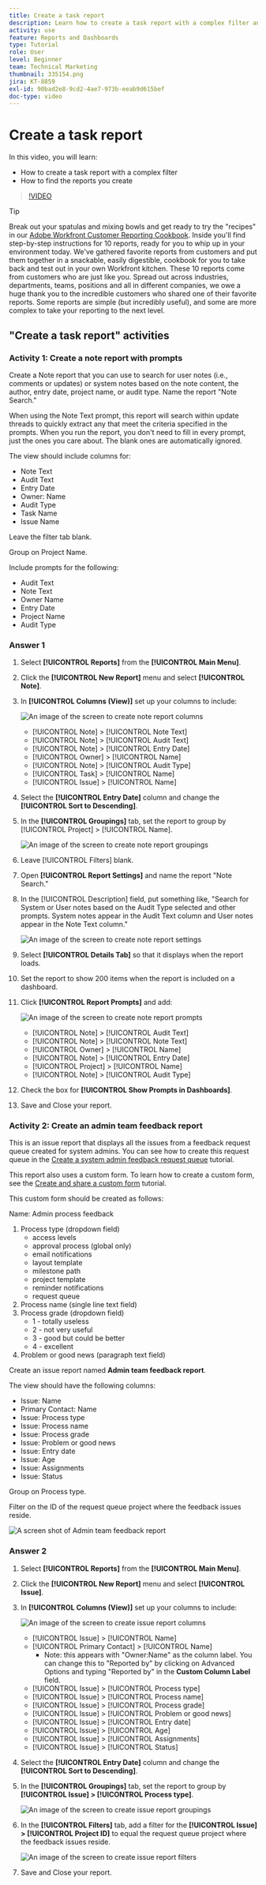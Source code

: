 ```yaml
---
title: Create a task report
description: Learn how to create a task report with a complex filter and find the reports you create in Workfront. Activity - create a note report with prompts.
activity: use
feature: Reports and Dashboards
type: Tutorial
role: User
level: Beginner
team: Technical Marketing
thumbnail: 335154.png
jira: KT-8859
exl-id: 90bad2e8-9cd2-4ae7-973b-eeab9d615bef
doc-type: video
---
```

# Create a task report

In this video, you will learn:

* How to create a task report with a complex filter
* How to find the reports you create

>[!VIDEO](https://video.tv.adobe.com/v/335154/?quality=12&learn=on)


>[!TIP]
>
>Break out your spatulas and mixing bowls and get ready to try the "recipes" in our [Adobe Workfront Customer Reporting Cookbook](/help/assets/workfront-customer-reporting-cookbook.pdf). Inside you'll find step-by-step instructions for 10 reports, ready for you to whip up in your environment today.
>We've gathered favorite reports from customers and put them together in a snackable, easily digestible, cookbook for you to take back and test out in your own Workfront kitchen.
>These 10 reports come from customers who are just like you. Spread out across industries, departments, teams, positions and all in different companies, we owe a huge thank you to the incredible customers who shared one of their favorite reports. Some reports are simple (but incredibly useful), and some are more complex to take your reporting to the next level.

## "Create a task report" activities


### Activity 1: Create a note report with prompts

Create a Note report that you can use to search for user notes (i.e., comments or updates) or system notes based on the note content, the author, entry date, project name, or audit type. Name the report "Note Search."

When using the Note Text prompt, this report will search within update threads to quickly extract any that meet the criteria specified in the prompts. When you run the report, you don't need to fill in every prompt, just the ones you care about. The blank ones are automatically ignored.

The view should include columns for:

* Note Text
* Audit Text
* Entry Date
* Owner: Name
* Audit Type
* Task Name
* Issue Name

Leave the filter tab blank.

Group on Project Name.

Include prompts for the following:

* Audit Text
* Note Text
* Owner Name
* Entry Date
* Project Name
* Audit Type

### Answer 1

1. Select **[!UICONTROL Reports]** from the **[!UICONTROL Main Menu]**.
1. Click the **[!UICONTROL New Report]** menu and select **[!UICONTROL Note]**.
1. In **[!UICONTROL Columns (View)]** set up your columns to include:

   ![An image of the screen to create note report columns](assets/note-report-columns.png)

   * [!UICONTROL Note] > [!UICONTROL Note Text]
   * [!UICONTROL Note] > [!UICONTROL Audit Text]
   * [!UICONTROL Note] > [!UICONTROL Entry Date]
   * [!UICONTROL Owner] > [!UICONTROL Name]
   * [!UICONTROL Note] > [!UICONTROL Audit Type]
   * [!UICONTROL Task] > [!UICONTROL Name]
   * [!UICONTROL Issue] > [!UICONTROL Name]

1. Select the **[!UICONTROL Entry Date]** column and change the **[!UICONTROL Sort to Descending]**.
1. In the **[!UICONTROL Groupings]** tab, set the report to group by [!UICONTROL Project] > [!UICONTROL Name].

   ![An image of the screen to create note report groupings](assets/note-report-groupings.png)

1. Leave [!UICONTROL Filters] blank.
1. Open **[!UICONTROL Report Settings]** and name the report "Note Search."
1. In the [!UICONTROL Description] field, put something like, "Search for System or User notes based on the Audit Type selected and other prompts. System notes appear in the Audit Text column and User notes appear in the Note Text column."

   ![An image of the screen to create note report settings](assets/note-report-report-options.png)

1. Select **[!UICONTROL Details Tab]** so that it displays when the report loads.
1. Set the report to show 200 items when the report is included on a dashboard.
1. Click **[!UICONTROL Report Prompts]** and add:

   ![An image of the screen to create note report prompts](assets/note-report-report-prompts.png)

   * [!UICONTROL Note] > [!UICONTROL Audit Text]
   * [!UICONTROL Note] > [!UICONTROL Note Text]
   * [!UICONTROL Owner] > [!UICONTROL Name]
   * [!UICONTROL Note] > [!UICONTROL Entry Date]
   * [!UICONTROL Project] > [!UICONTROL Name]
   * [!UICONTROL Note] > [!UICONTROL Audit Type]

1. Check the box for **[!UICONTROL Show Prompts in Dashboards]**.
1. Save and Close your report.

### Activity 2: Create an admin team feedback report

This is an issue report that displays all the issues from a feedback request queue created for system admins. You can see how to create this request queue in the [Create a system admin feedback request queue](https://experienceleague.adobe.com/docs/workfront-learn/tutorials-workfront/manage-work/request-queues/create-a-system-admin-feedback-request-queue.html) tutorial.

This report also uses a custom form. To learn how to create a custom form, see the [Create and share a custom form](https://experienceleague.adobe.com/docs/workfront-learn/tutorials-workfront/custom-data/custom-forms/custom-forms-creating-and-sharing-a-custom-form.html) tutorial.

This custom form should be created as follows:

Name: Admin process feedback

1. Process type (dropdown field)
   * access levels
   * approval process (global only)
   * email notifications
   * layout template
   * milestone path
   * project template
   * reminder notifications
   * request queue
1. Process name (single line text field)
1. Process grade (dropdown field)
   * 1 - totally useless
   * 2 - not very useful
   * 3 - good but could be better
   * 4 - excellent
1. Problem or good news (paragraph text field)

Create an issue report named **Admin team feedback report**.

The view should have the following columns:

* Issue: Name
* Primary Contact: Name
* Issue: Process type
* Issue: Process name
* Issue: Process grade
* Issue: Problem or good news
* Issue: Entry date
* Issue: Age
* Issue: Assignments
* Issue: Status

Group on Process type.

Filter on the ID of the request queue project where the feedback issues reside.


   ![A screen shot of Admin team feedback report](assets/create-a-system-admin-feedback-request-queue.png)



### Answer 2

1. Select **[!UICONTROL Reports]** from the **[!UICONTROL Main Menu]**.
1. Click the **[!UICONTROL New Report]** menu and select **[!UICONTROL Issue]**.
1. In **[!UICONTROL Columns (View)]** set up your columns to include:

   ![An image of the screen to create issue report columns](assets/task-report-activity-2-1.png)

   * [!UICONTROL Issue] > [!UICONTROL Name]
   * [!UICONTROL Primary Contact] > [!UICONTROL Name] 
      * Note: this appears with "Owner:Name" as the column label. You can change this to "Reported by" by clicking on Advanced Options and typing "Reported by" in the **Custom Column Label** field.
   * [!UICONTROL Issue] > [!UICONTROL Process type]
   * [!UICONTROL Issue] > [!UICONTROL Process name]
   * [!UICONTROL Issue] > [!UICONTROL Process grade]
   * [!UICONTROL Issue] > [!UICONTROL Problem or good news]
   * [!UICONTROL Issue] > [!UICONTROL Entry date]
   * [!UICONTROL Issue] > [!UICONTROL Age]
   * [!UICONTROL Issue] > [!UICONTROL Assignments]
   * [!UICONTROL Issue] > [!UICONTROL Status]

1. Select the **[!UICONTROL Entry Date]** column and change the **[!UICONTROL Sort to Descending]**.
1. In the **[!UICONTROL Groupings]** tab, set the report to group by **[!UICONTROL Issue] > [!UICONTROL Process type]**.

   ![An image of the screen to create issue report groupings](assets/task-report-activity-2-2.png)

1. In the **[!UICONTROL Filters]** tab, add a filter for the **[!UICONTROL Issue] > [!UICONTROL Project ID]** to equal the request queue project where the feedback issues reside.

   ![An image of the screen to create issue report filters](assets/task-report-activity-2-3.png)

1. Save and Close your report.
